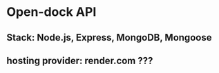 # Open-dock API

## Stack: Node.js, Express, MongoDB, Mongoose

## hosting provider: render.com ???
